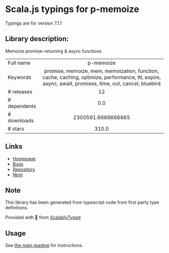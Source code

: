 
# Scala.js typings for p-memoize

Typings are for version 7.1.1

## Library description:
Memoize promise-returning & async functions

|                    |                 |
| ------------------ | :-------------: |
| Full name          | p-memoize |
| Keywords           | promise, memoize, mem, memoization, function, cache, caching, optimize, performance, ttl, expire, async, await, promises, time, out, cancel, bluebird |
| # releases         | 12 |
| # dependents       | 0.0 |
| # downloads        | 2300591.6666666665 |
| # stars            | 310.0 |

## Links
- [Homepage](https://github.com/sindresorhus/p-memoize#readme)
- [Bugs](https://github.com/sindresorhus/p-memoize/issues)
- [Repository](https://github.com/sindresorhus/p-memoize)
- [Npm](https://www.npmjs.com/package/p-memoize)
    


## Note
This library has been generated from typescript code from first party type definitions.

Provided with :purple_heart: from [ScalablyTyped](https://github.com/oyvindberg/ScalablyTyped)

## Usage
See [the main readme](../../readme.md) for instructions.


